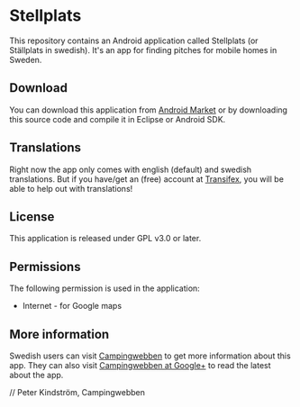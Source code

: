 # Stellplats
This repository contains an Android application called Stellplats (or Ställplats in swedish). 
It's an app for finding pitches for mobile homes in Sweden.

## Download
You can download this application from [Android Market](http://bit.ly/stellplats) or by downloading this source code and 
compile it in Eclipse or Android SDK.

## Translations
Right now the app only comes with english (default) and swedish translations. 
But if you have/get an (free) account at [Transifex](https://www.transifex.net/projects/p/stellplats/ "Help translating Stellplats"), 
you will be able to help out with translations!

## License
This application is released under GPL v3.0 or later.

## Permissions
The following permission is used in the application:
 - Internet - for Google maps

## More information
Swedish users can visit [Campingwebben](http://www.campingwebben.se/android/ "Svenska ställplatser hos Campingwebben") 
to get more information about this app. 
They can also visit [Campingwebben at Google+](http://gplus.to/campingwebben/ "Follow Campingwebben at Google+") 
to read the latest about the app.


// Peter Kindström, Campingwebben